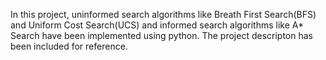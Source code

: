 In this project, uninformed search algorithms like Breath First Search(BFS) and Uniform Cost Search(UCS) and informed search algorithms like A* Search have been implemented using python. The project descripton has been included for reference. 
